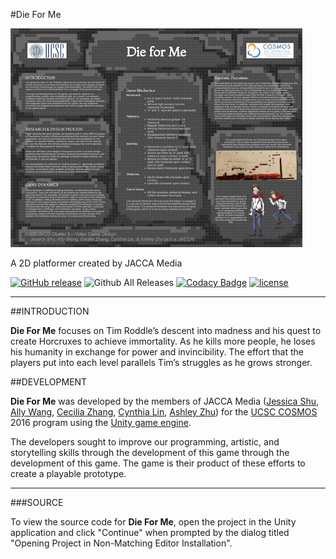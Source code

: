 #Die For Me

<img src="https://github.com/synicalsyntax/DieForMe/blob/master/Cluster%205%20JACCA%20Poster.png" height="350" alt="Die For Me release poster">

A 2D platformer created by JACCA Media

[![GitHub release](https://img.shields.io/github/release/synicalsyntax/DieForMe.svg)](http://github.com/synicalsyntax/DieForMe/releases/latest/) ![Github All Releases](https://img.shields.io/github/downloads/synicalsyntax/DieForMe/total.svg) [![Codacy Badge](https://api.codacy.com/project/badge/Grade/9d09010bea2f40888539218f5e3cf8cc)](https://www.codacy.com/app/icylightning282/DieForMe?utm_source=github.com&amp;utm_medium=referral&amp;utm_content=synicalsyntax/DieForMe&amp;utm_campaign=Badge_Grade) [![license](https://img.shields.io/badge/license-CC%20BY--NC--SA-blue.svg)](https://raw.githubusercontent.com/synicalsyntax/DieForMe/master/LICENSE.TXT)
***

##INTRODUCTION


**Die For Me** focuses on Tim Roddle’s descent into madness and his quest to create Horcruxes to achieve immortality. As he kills more people, he loses his humanity in exchange for power and invincibility. The effort that the players put into each level parallels Tim’s struggles as he grows stronger.

##DEVELOPMENT

**Die For Me** was developed by the members of JACCA Media ([Jessica Shu](https://github.com/jessicashu7), [Ally Wang](https://github.com/ally112250), [Cecilia Zhang](https://github.com/cicizhang01), [Cynthia Lin](https://github.com/synicalsyntax), [Ashley Zhu](https://github.com/innopoop)) for the [UCSC COSMOS](http://cosmos.ucsc.edu) 2016 program using the [Unity game engine](http://unity3d.com).

The developers sought to improve our programming, artistic, and storytelling skills through the development of this game through the development of this game. The game is their product of these efforts to create a playable prototype.

***

###SOURCE

To view the source code for **Die For Me**, open the project in the Unity application and click "Continue" when prompted by the dialog titled "Opening Project in Non-Matching Editor Installation".
